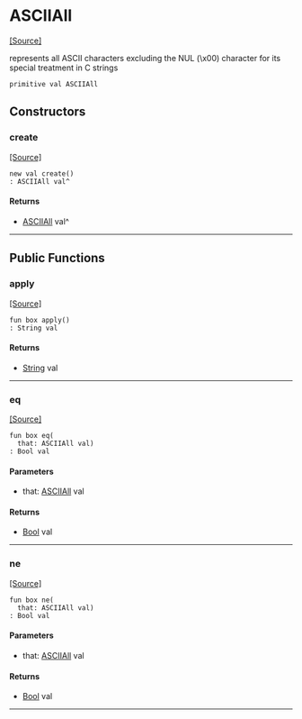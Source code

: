 # ASCIIAll
<span class="source-link">[[Source]](src/ponycheck/ascii_range.md#L34)</span>

represents all ASCII characters
excluding the NUL (\x00) character for its special treatment in C strings


```pony
primitive val ASCIIAll
```

## Constructors

### create
<span class="source-link">[[Source]](src/ponycheck/ascii_range.md#L34)</span>


```pony
new val create()
: ASCIIAll val^
```

#### Returns

* [ASCIIAll](ponycheck-ASCIIAll.md) val^

---

## Public Functions

### apply
<span class="source-link">[[Source]](src/ponycheck/ascii_range.md#L39)</span>


```pony
fun box apply()
: String val
```

#### Returns

* [String](builtin-String.md) val

---

### eq
<span class="source-link">[[Source]](src/ponycheck/ascii_range.md#L39)</span>


```pony
fun box eq(
  that: ASCIIAll val)
: Bool val
```
#### Parameters

*   that: [ASCIIAll](ponycheck-ASCIIAll.md) val

#### Returns

* [Bool](builtin-Bool.md) val

---

### ne
<span class="source-link">[[Source]](src/ponycheck/ascii_range.md#L39)</span>


```pony
fun box ne(
  that: ASCIIAll val)
: Bool val
```
#### Parameters

*   that: [ASCIIAll](ponycheck-ASCIIAll.md) val

#### Returns

* [Bool](builtin-Bool.md) val

---

